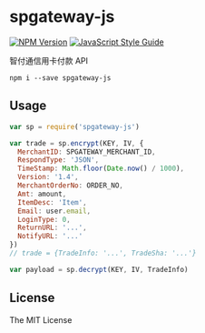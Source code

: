 # spgateway-js

[![NPM Version](https://img.shields.io/npm/v/spgateway-js.svg)](https://www.npmjs.com/package/spgateway-js) [![JavaScript Style Guide](https://img.shields.io/badge/code%20style-standard-brightgreen.svg)](http://standardjs.com/)


智付通信用卡付款 API

`npm i --save spgateway-js`

## Usage

```js
var sp = require('spgateway-js')

var trade = sp.encrypt(KEY, IV, {
  MerchantID: SPGATEWAY_MERCHANT_ID,
  RespondType: 'JSON',
  TimeStamp: Math.floor(Date.now() / 1000),
  Version: '1.4',
  MerchantOrderNo: ORDER_NO,
  Amt: amount,
  ItemDesc: 'Item',
  Email: user.email,
  LoginType: 0,
  ReturnURL: '...',
  NotifyURL: '...'
})
// trade = {TradeInfo: '...', TradeSha: '...'}

var payload = sp.decrypt(KEY, IV, TradeInfo)
```

## License

The MIT License
